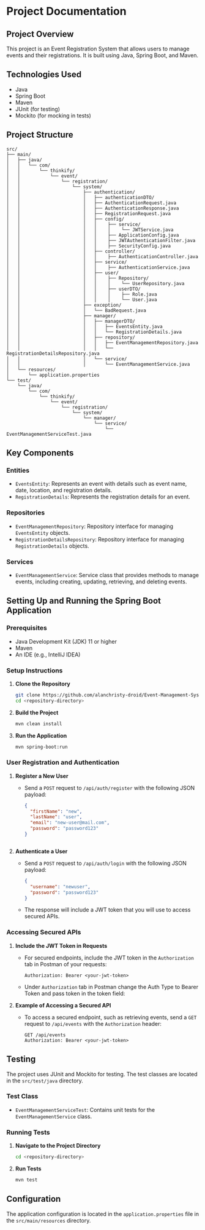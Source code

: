 # Project Documentation

## Project Overview

This project is an Event Registration System that allows users to manage events and their registrations. It is built using Java, Spring Boot, and Maven.

## Technologies Used

- Java
- Spring Boot
- Maven
- JUnit (for testing)
- Mockito (for mocking in tests)

## Project Structure

```
src/
├── main/
│   ├── java/
│   │   └── com/
│   │       └── thinkify/
│   │           └── event/
│   │               └── registration/
│   │                   └── system/
│   │                       ├── authentication/
│   │                       │   ├── authenticationDTO/
│   │                       │   ├── AuthenticationRequest.java
│   │                       │   ├── AuthenticationResponse.java
│   │                       │   ├── RegistrationRequest.java
│   │                       │   ├── config/
│   │                       │   │    ├── service/
│   │                       │   │    │    └── JWTService.java
│   │                       │   │    ├── ApplicationConfig.java
│   │                       │   │    ├── JWTAuthenticationFilter.java
│   │                       │   │    ├── SecurityConfig.java
│   │                       │   ├── controller/
│   │                       │   │    ├── AuthenticationController.java
│   │                       │   ├── service/
│   │                       │   │    ├── AuthenticationService.java
│   │                       │   ├── user/
│   │                       │   │    ├── Repository/
│   │                       │   │    │    └── UserRepository.java
│   │                       │   │    ├── userDTO/
│   │                       │   │    │    ├── Role.java
│   │                       │   │    │    └── User.java
│   │                       ├── exception/
│   │                       │   └── BadRequest.java
│   │                       ├── manager/
│   │                       │   ├── managerDTO/
│   │                       │   │   ├── EventsEntity.java
│   │                       │   │   └── RegistrationDetails.java
│   │                       │   ├── repository/
│   │                       │   │   ├── EventManagementRepository.java
│   │                       │   │   └── RegistrationDetailsRepository.java
│   │                       │   └── service/
│   │                       │       └── EventManagementService.java
│   └── resources/
│       └── application.properties
└── test/
    └── java/
        └── com/
            └── thinkify/
                └── event/
                    └── registration/
                        └── system/
                            └── manager/
                                └── service/
                                    └── EventManagementServiceTest.java
```

## Key Components

### Entities

- `EventsEntity`: Represents an event with details such as event name, date, location, and registration details.
- `RegistrationDetails`: Represents the registration details for an event.

### Repositories

- `EventManagementRepository`: Repository interface for managing `EventsEntity` objects.
- `RegistrationDetailsRepository`: Repository interface for managing `RegistrationDetails` objects.

### Services

- `EventManagementService`: Service class that provides methods to manage events, including creating, updating, retrieving, and deleting events.

## Setting Up and Running the Spring Boot Application

### Prerequisites

- Java Development Kit (JDK) 11 or higher
- Maven
- An IDE (e.g., IntelliJ IDEA)

### Setup Instructions

1. **Clone the Repository**

   ```sh
   git clone https://github.com/alanchristy-droid/Event-Management-System.git
   cd <repository-directory>
   ```

2. **Build the Project**

   ```sh
   mvn clean install
   ```

3. **Run the Application**
   ```sh
   mvn spring-boot:run
   ```

### User Registration and Authentication

1. **Register a New User**

   - Send a `POST` request to `/api/auth/register` with the following JSON payload:
     ```json
     {
       "firstName": "new",
       "lastName": "user",
       "email": "new-user@mail.com",
       "password": "password123"
     }
     ```

   ```

   ```

2. **Authenticate a User**
   - Send a `POST` request to `/api/auth/login` with the following JSON payload:
     ```json
     {
       "username": "newuser",
       "password": "password123"
     }
     ```
   - The response will include a JWT token that you will use to access secured APIs.

### Accessing Secured APIs

1. **Include the JWT Token in Requests**

   - For secured endpoints, include the JWT token in the `Authorization` tab in Postman of your requests:
     ```http
     Authorization: Bearer <your-jwt-token>
     ```
   - Under `Authorization` tab in Postman change the Auth Type to Bearer Token and pass token in the token field:

2. **Example of Accessing a Secured API**
   - To access a secured endpoint, such as retrieving events, send a `GET` request to `/api/events` with the `Authorization` header:
     ```http
     GET /api/events
     Authorization: Bearer <your-jwt-token>
     ```

## Testing

The project uses JUnit and Mockito for testing. The test classes are located in the `src/test/java` directory.

### Test Class

- `EventManagementServiceTest`: Contains unit tests for the `EventManagementService` class.

### Running Tests

1. **Navigate to the Project Directory**

   ```sh
   cd <repository-directory>
   ```

2. **Run Tests**
   ```sh
   mvn test
   ```

## Configuration

The application configuration is located in the `application.properties` file in the `src/main/resources` directory.
````
